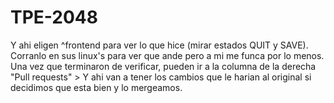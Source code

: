 # TPE-2048
Y ahi eligen ^frontend para ver lo que hice (mirar estados QUIT y SAVE).
Corranlo en sus linux's para ver que ande pero a mi me funca por lo menos.
Una vez que terminaron de verificar, pueden ir a la columna de la derecha "Pull requests" >
Y ahi van a tener los cambios que le harian al original si decidimos que esta bien y lo mergeamos.
